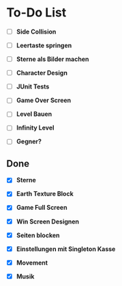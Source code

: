 # To-Do List

- [ ] **Side Collision**
- [ ] **Leertaste springen**
- [ ] **Sterne als Bilder machen**
- [ ] **Character Design**
- [ ] **JUnit Tests**
- [ ] **Game Over Screen**

- [ ] **Level Bauen**
- [ ] **Infinity Level**
- [ ] **Gegner?**

## Done
- [x] **Sterne**
- [x] **Earth Texture Block**
- [x] **Game Full Screen**
- [x] **Win Screen Designen**
- [x] **Seiten blocken**
- [X] **Einstellungen mit Singleton Kasse**
- [X] **Movement**
- [X] **Musik**

